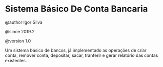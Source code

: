 # Sistema Básico De Conta Bancaria

@author Igor Silva

@since 2019.2

@version 1.0

Um sistema básico de bancos, já implementado as operações de criar conta, remover conta, depositar, sacar, tranferir e gerar relatório das contas existentes.
